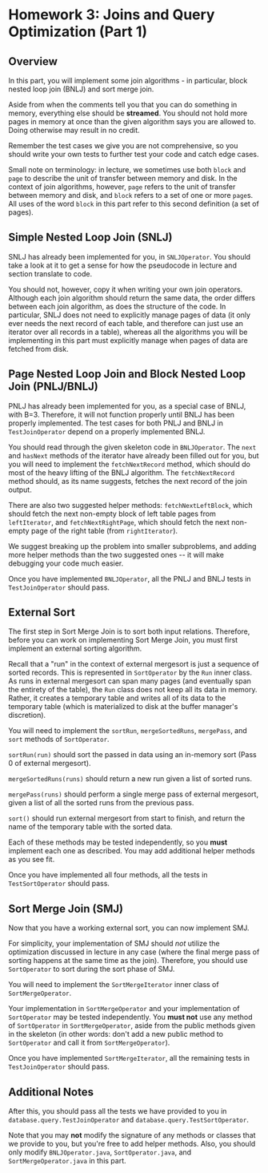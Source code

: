 # Homework 3: Joins and Query Optimization (Part 1)

## Overview

In this part, you will implement some join algorithms - in particular, block
nested loop join (BNLJ) and sort merge join.

Aside from when the comments tell you that you can do something in memory, everything else should be **streamed**. You should not hold more pages in memory at once than the given algorithm says you are allowed to. Doing otherwise may result in no credit.

Remember the test cases we give you are not comprehensive, so you should write your own tests to further test your code and catch edge cases.

Small note on terminology: in lecture, we sometimes use both `block` and `page`
to describe the unit of transfer between memory and disk. In the context of join
algorithms, however, `page` refers to the unit of transfer between memory and
disk, and `block` refers to a set of one or more `page`s. All uses of the word
`block` in this part refer to this second definition (a set of pages).

## Simple Nested Loop Join (SNLJ)

SNLJ has already been implemented for you, in `SNLJOperator`. You should take
a look at it to get a sense for how the pseudocode in lecture and section
translate to code.

You should not, however, copy it when writing your own join operators. Although
each join algorithm should return the same data, the order differs between each
join algorithm, as does the structure of the code. In particular, SNLJ does not
need to explicitly manage pages of data (it only ever needs the next record of
each table, and therefore can just use an iterator over all records in a table),
whereas all the algorithms you will be implementing in this part must explicitly
manage when pages of data are fetched from disk.

## Page Nested Loop Join and Block Nested Loop Join (PNLJ/BNLJ)

PNLJ has already been implemented for you, as a special case of BNLJ, with B=3.  Therefore, it will not function properly until BNLJ has been properly
implemented. The test cases for both PNLJ and BNLJ in `TestJoinOperator` depend
on a properly implemented BNLJ.

You should read through the given skeleton code in `BNLJOperator`. The `next`
and `hasNext` methods of the iterator have already been filled out for you, but
you will need to implement the `fetchNextRecord` method, which should do most of
the heavy lifting of the BNLJ algorithm. The `fetchNextRecord` method should, as its
name suggests, fetches the next record of the join output.

There are also two suggested helper methods: `fetchNextLeftBlock`, which should
fetch the next non-empty block of left table pages from `leftIterator`, and
`fetchNextRightPage`, which should fetch the next non-empty page of the right
table (from `rightIterator`).

We suggest breaking up the problem into smaller subproblems, and adding more
helper methods than the two suggested ones -- it will make debugging your code
much easier.

Once you have implemented `BNLJOperator`, all the PNLJ and BNLJ tests in
`TestJoinOperator` should pass.

## External Sort

The first step in Sort Merge Join is to sort both input relations. Therefore,
before you can work on implementing Sort Merge Join, you must first implement an
external sorting algorithm.

Recall that a "run" in the context of external mergesort is just a sequence of
sorted records. This is represented in `SortOperator` by the `Run` inner class.
As runs in external mergesort can span many pages (and eventually span the
entirety of the table), the `Run` class does not keep all its data in memory.
Rather, it creates a temporary table and writes all of its data to the temporary
table (which is materialized to disk at the buffer manager's discretion).

You will need to implement the `sortRun`, `mergeSortedRuns`, `mergePass`, and
`sort` methods of `SortOperator`.

`sortRun(run)` should sort the passed in data using an in-memory sort (Pass 0 of
external mergesort).

`mergeSortedRuns(runs)` should return a new run given a list of sorted runs.

`mergePass(runs)` should perform a single merge pass of external mergesort,
given a list of all the sorted runs from the previous pass.

`sort()` should run external mergesort from start to finish, and return the name
of the temporary table with the sorted data.

Each of these methods may be tested independently, so you **must** implement
each one as described. You may add additional helper methods as you see fit.

Once you have implemented all four methods, all the tests in `TestSortOperator`
should pass.

## Sort Merge Join (SMJ)

Now that you have a working external sort, you can now implement SMJ.

For simplicity, your implementation of SMJ should *not* utilize the optimization
discussed in lecture in any case (where the final merge pass of sorting happens
at the same time as the join). Therefore, you should use `SortOperator` to sort
during the sort phase of SMJ.

You will need to implement the `SortMergeIterator` inner class of
`SortMergeOperator`.

Your implementation in `SortMergeOperator` and your implementation of
`SortOperator` may be tested independently. You **must not** use any method of
`SortOperator` in `SortMergeOperator`, aside from the public methods given in
the skeleton (in other words: don't add a new public method to `SortOperator`
and call it from `SortMergeOperator`).

Once you have implemented `SortMergeIterator`, all the remaining tests in
`TestJoinOperator` should pass.

## Additional Notes

After this, you should pass all the tests we have provided to you in `database.query.TestJoinOperator`
and `database.query.TestSortOperator`.

Note that you may **not** modify the signature of any methods or classes that we
provide to you, but you're free to add helper methods. Also, you should only modify
`BNLJOperator.java`, `SortOperator.java`, and `SortMergeOperator.java` in this part.

